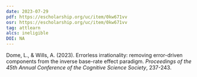 ```yaml
---
date: 2023-07-29
pdf: https://escholarship.org/uc/item/0kw671vv
osr: https://escholarship.org/uc/item/0kw671vv
tag: attlearn
alcs: ineligible
DOI: NA
---
```


Dome, L., & Wills, A. (2023). Errorless irrationality: removing error-driven components from the inverse base-rate effect paradigm. _Proceedings of the 45th Annual Conference of the Cognitive Science Society_, 237-243.